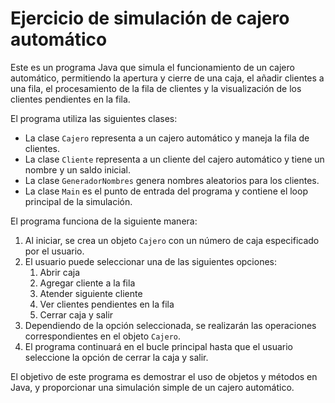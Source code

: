 # Ejercicio de simulación de cajero automático

Este es un programa Java que simula el funcionamiento de un cajero automático, permitiendo la apertura y cierre de una caja, el añadir clientes a una fila, el procesamiento de la fila de clientes y la visualización de los clientes pendientes en la fila.

El programa utiliza las siguientes clases:

- La clase `Cajero` representa a un cajero automático y maneja la fila de clientes.
- La clase `Cliente` representa a un cliente del cajero automático y tiene un nombre  y un saldo inicial.
- La clase `GeneradorNombres` genera nombres aleatorios para los clientes.
- La clase `Main` es el punto de entrada del programa y contiene el loop principal de la simulación.

El programa funciona de la siguiente manera:

1. Al iniciar, se crea un objeto `Cajero` con un número de caja especificado por el usuario.
2. El usuario puede seleccionar una de las siguientes opciones: 
    1. Abrir caja
    2. Agregar cliente a la fila
    3. Atender siguiente cliente
    4. Ver clientes pendientes en la fila
    5. Cerrar caja y salir
3. Dependiendo de la opción seleccionada, se realizarán las operaciones correspondientes en el objeto `Cajero`.
4. El programa continuará en el bucle principal hasta que el usuario seleccione la opción de cerrar la caja y salir.

El objetivo de este programa es demostrar el uso de objetos y métodos en Java, y proporcionar una simulación simple de un cajero automático.




